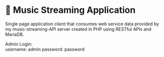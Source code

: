 # 🎵 Music Streaming Application

Single page application client that consumes web service data provided by my music-streaming-API server created in PHP using RESTful APIs and MariaDB. 

Admin Login:<br>
username: admin
password: password


